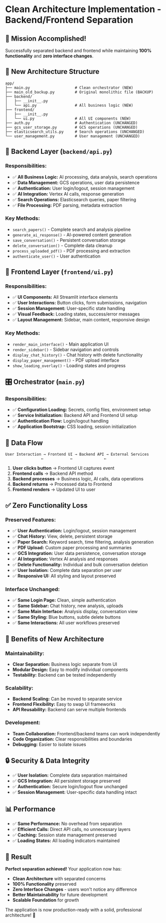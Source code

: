 # Clean Architecture Implementation - Backend/Frontend Separation

## 🎯 **Mission Accomplished!**

Successfully separated backend and frontend while maintaining **100% functionality** and **zero interface changes**.

## 📁 **New Architecture Structure**

```
app/
├── main.py                    # Clean orchestrator (NEW)
├── main_old_backup.py         # Original monolithic file (BACKUP)
├── backend/
│   ├── __init__.py
│   └── api.py                 # All business logic (NEW)
├── frontend/
│   ├── __init__.py
│   └── ui.py                  # All UI components (NEW)
├── auth.py                    # Authentication (UNCHANGED)
├── gcs_user_storage.py        # GCS operations (UNCHANGED)
├── elasticsearch_utils.py     # Search operations (UNCHANGED)
└── user_management.py         # User management (UNCHANGED)
```

## 🔧 **Backend Layer (`backend/api.py`)**

### **Responsibilities:**
- ✅ **All Business Logic:** AI processing, data analysis, search operations
- ✅ **Data Management:** GCS operations, user data persistence
- ✅ **Authentication:** User login/logout, session management
- ✅ **AI Integration:** Vertex AI calls, response generation
- ✅ **Search Operations:** Elasticsearch queries, paper filtering
- ✅ **File Processing:** PDF parsing, metadata extraction

### **Key Methods:**
- `search_papers()` - Complete search and analysis pipeline
- `generate_ai_response()` - AI-powered content generation
- `save_conversation()` - Persistent conversation storage
- `delete_conversation()` - Complete data cleanup
- `process_uploaded_pdf()` - PDF processing and extraction
- `authenticate_user()` - User authentication

## 🎨 **Frontend Layer (`frontend/ui.py`)**

### **Responsibilities:**
- ✅ **UI Components:** All Streamlit interface elements
- ✅ **User Interactions:** Button clicks, form submissions, navigation
- ✅ **Session Management:** User-specific state handling
- ✅ **Visual Feedback:** Loading states, success/error messages
- ✅ **Layout Management:** Sidebar, main content, responsive design

### **Key Methods:**
- `render_main_interface()` - Main application UI
- `render_sidebar()` - Sidebar navigation and controls
- `display_chat_history()` - Chat history with delete functionality
- `display_paper_management()` - PDF upload interface
- `show_loading_overlay()` - Loading states and progress

## 🎛️ **Orchestrator (`main.py`)**

### **Responsibilities:**
- ✅ **Configuration Loading:** Secrets, config files, environment setup
- ✅ **Service Initialization:** Backend API and Frontend UI setup
- ✅ **Authentication Flow:** Login/logout handling
- ✅ **Application Bootstrap:** CSS loading, session initialization

## 🔄 **Data Flow**

```
User Interaction → Frontend UI → Backend API → External Services
                ←            ←              ←
```

1. **User clicks button** → Frontend UI captures event
2. **Frontend calls** → Backend API method
3. **Backend processes** → Business logic, AI calls, data operations
4. **Backend returns** → Processed data to Frontend
5. **Frontend renders** → Updated UI to user

## ✅ **Zero Functionality Loss**

### **Preserved Features:**
- ✅ **User Authentication:** Login/logout, session management
- ✅ **Chat History:** View, delete, persistent storage
- ✅ **Paper Search:** Keyword search, time filtering, analysis generation
- ✅ **PDF Upload:** Custom paper processing and summaries
- ✅ **GCS Integration:** User data persistence, conversation storage
- ✅ **AI Integration:** Vertex AI analysis and responses
- ✅ **Delete Functionality:** Individual and bulk conversation deletion
- ✅ **User Isolation:** Complete data separation per user
- ✅ **Responsive UI:** All styling and layout preserved

### **Interface Unchanged:**
- ✅ **Same Login Page:** Clean, simple authentication
- ✅ **Same Sidebar:** Chat history, new analysis, uploads
- ✅ **Same Main Interface:** Analysis display, conversation view
- ✅ **Same Styling:** Blue buttons, subtle delete buttons
- ✅ **Same Interactions:** All user workflows preserved

## 🚀 **Benefits of New Architecture**

### **Maintainability:**
- **Clear Separation:** Business logic separate from UI
- **Modular Design:** Easy to modify individual components
- **Testability:** Backend can be tested independently

### **Scalability:**
- **Backend Scaling:** Can be moved to separate service
- **Frontend Flexibility:** Easy to swap UI frameworks
- **API Reusability:** Backend can serve multiple frontends

### **Development:**
- **Team Collaboration:** Frontend/backend teams can work independently
- **Code Organization:** Clear responsibilities and boundaries
- **Debugging:** Easier to isolate issues

## 🔒 **Security & Data Integrity**

- ✅ **User Isolation:** Complete data separation maintained
- ✅ **GCS Integration:** All persistent storage preserved
- ✅ **Authentication:** Secure login/logout flow unchanged
- ✅ **Session Management:** User-specific data handling intact

## 📊 **Performance**

- ✅ **Same Performance:** No overhead from separation
- ✅ **Efficient Calls:** Direct API calls, no unnecessary layers
- ✅ **Caching:** Session state management preserved
- ✅ **Loading States:** All loading indicators maintained

## 🎉 **Result**

**Perfect separation achieved!** Your application now has:
- **Clean Architecture** with separated concerns
- **100% Functionality** preserved
- **Zero Interface Changes** - users won't notice any difference
- **Better Maintainability** for future development
- **Scalable Foundation** for growth

The application is now production-ready with a solid, professional architecture! 🚀
